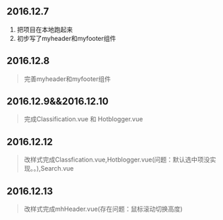 ## 2016.12.7

1. 把项目在本地跑起来
2. 初步写了myheader和myfooter组件

## 2016.12.8

>完善myheader和myfooter组件
## 2016.12.9&&2016.12.10

>完成Classification.vue 和 Hotblogger.vue
## 2016.12.12

>改样式完成Classfication.vue,Hotblogger.vue(问题：默认选中项没实现。。),Search.vue
## 2016.12.13

>改样式完成mhHeader.vue(存在问题：鼠标滚动切换高度)